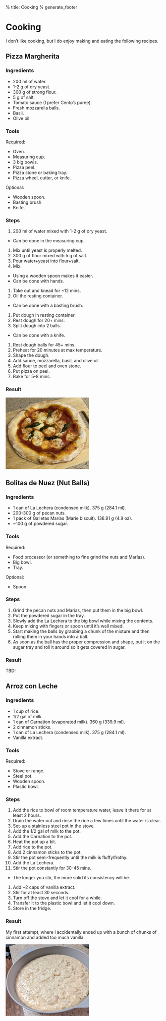 % title: Cooking
% generate_footer

# Cooking

I don’t like cooking, but I do enjoy making and eating the following recipes.

## Pizza Margherita

### Ingredients

* 200 ml of water.
* 1-2 g of dry yeast.
* 300 g of strong flour.
* 5 g of salt.
* Tomato sauce (I prefer Cento’s puree).
* Fresh mozzarella balls.
* Basil.
* Olive oil.

### Tools

Required:

* Oven.
* Measuring cup.
* 3 big bowls.
* Pizza peel.
* Pizza stone or baking tray.
* Pizza wheel, cutter, or knife.

Optional:

* Wooden spoon.
* Basting brush.
* Knife.

### Steps

1. 200 ml of water mixed with 1-2 g of dry yeast.
  * Can be done in the measuring cup.
1. Mix until yeast is properly melted.
1. 300 g of flour mixed with 5 g of salt.
1. Pour water+yeast into flour+salt.
1. Mix.
  * Using a wooden spoon makes it easier.
  * Can be done with hands.
1. Take out and knead for ~12 mins.
1. Oil the resting container.
  * Can be done with a basting brush.
1. Put dough in resting container.
1. Rest dough for 20+ mins.
1. Split dough into 2 balls.
  * Can be done with a knife.
1. Rest dough balls for 45+ mins.
1. Preheat for 20 minutes at max temperature.
1. Shape the dough.
1. Add sauce, mozzarella, basil, and olive oil.
1. Add flour to peel and oven stone.
1. Put pizza on peel.
1. Bake for 5-8 mins.

### Result

<img src="images/cooking-pizza-result.jpeg" alt="Pizza result" style="width: 269px; height: 231px;" />

## Bolitas de Nuez (Nut Balls)

### Ingredients

* 1 can of La Lechera (condensed milk). 375 g (284.1 ml).
* 200-300 g of pecan nuts.
* 1 pack of Galletas Marías (Marie biscuit). 138.91 g (4.9 oz).
* ~100 g of powdered sugar.

### Tools

Required:

* Food processor (or something to fine grind the nuts and Marías).
* Big bowl.
* Tray.

Optional:

* Spoon.

### Steps

1. Grind the pecan nuts and Marías, then put them in the big bowl.
1. Put the powdered sugar in the tray.
1. Slowly add the La Lechera to the big bowl while mixing the contents.
1. Keep mixing with fingers or spoon until it’s well mixed.
1. Start making the balls by grabbing a chunk of the mixture and then rolling them in your hands into a ball.
1. As soon as the ball has the proper compression and shape, put it on the sugar tray and roll it around so it gets covered in sugar.

### Result

TBD!

## Arroz con Leche

### Ingredients

* 1 cup of rice.
* 1/2 gal of milk.
* 1 can of Carnation (evaporated milk). 360 g (339.9 ml).
* 2 cinnamon sticks.
* 1 can of La Lechera (condensed milk). 375 g (284.1 ml).
* Vanilla extract.

### Tools

Required:

* Stove or range.
* Steel pot.
* Wooden spoon.
* Plastic bowl.

### Steps

1. Add the rice to bowl of room temperature water, leave it there for at least 2 hours.
1. Drain the water out and rinse the rice a few times until the water is clear.
1. Set-up a stainless steel pot in the stove.
1. Add the 1/2 gal of milk to the pot.
1. Add the Carnation to the pot.
1. Heat the pot up a bit.
1. Add rice to the pot.
1. Add 2 cinnamon sticks to the pot.
1. Stir the pot semi-frequently until the milk is fluffy/frothy.
1. Add the La Lechera.
1. Stir the pot constantly for 30-45 mins.
  * The longer you stir, the more solid its consistency will be.
1. Add ~2 caps of vanilla extract.
1. Stir for at least 30 seconds.
1. Turn off the stove and let it cool for a while.
1. Transfer it to the plastic bowl and let it cool down.
1. Store in the fridge.

### Result

My first attempt, where I accidentally ended up with a bunch of chunks of cinnamon and added too much vanilla:

<img src="images/cooking-arroz-con-leche-result.jpeg" alt="Arroz con leche result" style="width: 269px; height: 231px;" />
